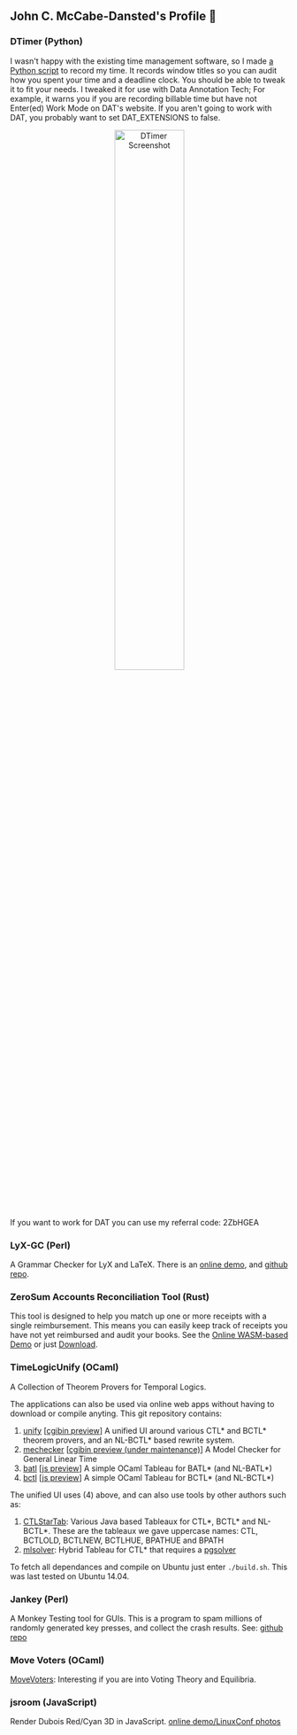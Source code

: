## John C. McCabe-Dansted's Profile 👋

### DTimer (Python)

I wasn't happy with the existing time management software, 
so I made [a Python script](https://github.com/gmatht/joshell/blob/816b51707416b444111e07b74489d552e12bcd78/py/dtimer.pyw) to record my time.
It records window titles so you can audit how you spent your time and a deadline clock.
You should be able to tweak it to fit your needs.
I tweaked it for use with Data Annotation Tech; For example, it warns you if you are recording billable time but have not Enter(ed) Work Mode on DAT's website.
If you aren't going to work with DAT, you probably want to set DAT_EXTENSIONS to false.
<p align="center">
 <img src="https://github.com/user-attachments/assets/e41fb731-dfb4-45ac-9ffe-82aa835dfd9f" alt="DTimer Screenshot" width="50%">
</p>

If you want to work for DAT you can use my referral code: 2ZbHGEA

### LyX-GC (Perl)

A Grammar Checker for LyX and LaTeX. There is an [online demo](http://mccabedj.ucc.asn.au/checktex.html), and [github repo](https://github.com/gmatht/lyx-gc).

### ZeroSum Accounts Reconciliation Tool (Rust)

This tool is designed to help you match up one or more receipts with a single reimbursement. This means you can easily keep track of receipts you have not yet reimbursed and audit your books. See the [Online WASM-based Demo](https://www.dansted.org/zerosum/) or just [Download](https://www.dansted.org/zerosum/zerosum.zip).

### TimeLogicUnify (OCaml)
A Collection of Theorem Provers for Temporal Logics.

The applications can also be used via online web apps without having to download or compile anyting. This git repository contains:

1. [unify](https://github.com/gmatht/TimeLogicUnify/tree/master/parser3) [[cgibin preview](http://us.dansted.org/unified.html)] A unified UI around various CTL* and BCTL* theorem provers, and an NL-BCTL* based rewrite system.
2. [mechecker](https://github.com/gmatht/TimeLogicUnify/tree/master/parser3) [[cgibin preview (under maintenance)](http://staffhome.ecm.uwa.edu.au/~00061811/papers/mechecker.html)] A Model Checker for General Linear Time
3. [batl](https://github.com/gmatht/TimeLogicUnify/tree/master/ATL/batl.ml) [[js preview](http://www.dansted.org/app/batl.html)] A simple OCaml Tableau for BATL* (and NL-BATL*)
4. [bctl](https://github.com/gmatht/TimeLogicUnify/tree/master/ATL/bctl.ml) [[js preview](http://www.dansted.org/app/bctl.html)] A simple OCaml Tableau for BCTL* (and NL-BCTL*)

The unified UI uses (4) above, and can also use tools by other authors such as:

1. [CTLStarTab](https://github.com/tree/master/gmatht/CTLStarTab): Various Java based Tableaux for CTL\*, BCTL\* and NL-BCTL\*. These are the tableaux we gave uppercase names: CTL, BCTLOLD, BCTLNEW, BCTLHUE, BPATHUE and BPATH 
2. [mlsolver](https://github.com/tree/master/tcsprojects/mlsolver): Hybrid Tableau for CTL* that requires a [pgsolver](https://github.com/tcsprojects/pgsolver)

To fetch all dependances and compile on Ubuntu just enter `./build.sh`. This was last tested on Ubuntu 14.04.

### Jankey (Perl)

A Monkey Testing tool for GUIs. This is a program to spam millions of randomly generated key
presses, and collect the crash results. See: [github repo](https://github.com/gmatht/Jankey)

### Move Voters (OCaml)
[MoveVoters](https://github.com/gmatht/MoveVoters?tab=readme-ov-file): Interesting if you are into Voting Theory and Equilibria.

### jsroom (JavaScript)
Render Dubois Red/Cyan 3D in JavaScript.
[online demo/LinuxConf photos](http://mccabedj.ucc.asn.au/p/2014Linux)

<!--
**gmatht/gmatht** is a ✨ _special_ ✨ repository because its `README.md` (this file) appears on your GitHub profile.

Here are some ideas to get you started:

- 🔭 I’m currently working on ...
- 🌱 I’m currently learning ...
- 👯 I’m looking to collaborate on ...
- 🤔 I’m looking for help with ...
- 💬 Ask me about ...
- 📫 How to reach me: ...
- 😄 Pronouns: ...
- ⚡ Fun fact: ...
-->
